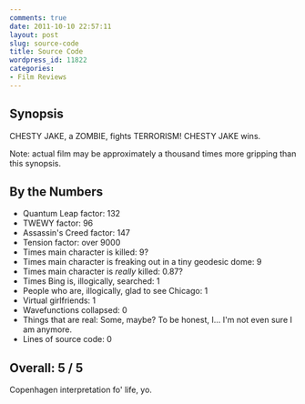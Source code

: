 ```yaml
---
comments: true
date: 2011-10-10 22:57:11
layout: post
slug: source-code
title: Source Code
wordpress_id: 11822
categories:
- Film Reviews
---
```


## Synopsis

CHESTY JAKE, a ZOMBIE, fights TERRORISM!  CHESTY JAKE wins.

Note: actual film may be approximately a thousand times more gripping than this synopsis.

## By the Numbers

  * Quantum Leap factor: 132
  * TWEWY factor: 96
  * Assassin's Creed factor: 147
  * Tension factor: over 9000
  * Times main character is killed: 9?
  * Times main character is freaking out in a tiny geodesic dome: 9
  * Times main character is _really_ killed: 0.87?
  * Times Bing is, illogically, searched: 1
  * People who are, illogically, glad to see Chicago: 1
  * Virtual girlfriends: 1
  * Wavefunctions collapsed: 0
  * Things that are real: Some, maybe? To be honest, I... I'm not even sure I am anymore.
  * Lines of source code: 0

## Overall: 5 / 5

Copenhagen interpretation fo' life, yo.
